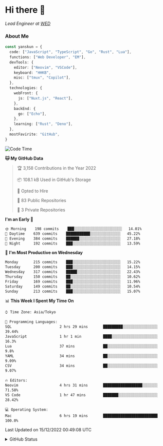 # Hi there&nbsp;:wave:

_Lead Engineer at [WED](https://github.com/wedinc)_

### About Me

```ts
const yanskun = {
  code: ["JavaScript", "TypeScript", "Go", "Rust", "Lua"],
  functions: ["Web Developer", "EM"],
  devTools: {
    editor: ["Neovim", "VSCode"],
    keyboard: "HHKB",
    misc: ["tmux", "Copilot"],
  },
  technologies: {
    webFront: {
      js: ["Nuxt.js", "React"],
    },
    backEnd: {
      go: ["Echo"],
    },
    learning: ["Rust", "Deno"],
  },
  mostFavirite: "GitHub",
}
```

<!--START_SECTION:waka-->
![Code Time](http://img.shields.io/badge/Code%20Time-18%20hrs%2039%20mins-blue)

**🐱 My GitHub Data** 

> 🏆 3,158 Contributions in the Year 2022
 > 
> 📦 108.1 kB Used in GitHub's Storage 
 > 
> 💼 Opted to Hire
 > 
> 📜 83 Public Repositories 
 > 
> 🔑 3 Private Repositories  
 > 
**I'm an Early 🐤** 

```text
🌞 Morning    198 commits    ███░░░░░░░░░░░░░░░░░░░░░░   14.01% 
🌆 Daytime    639 commits    ███████████░░░░░░░░░░░░░░   45.22% 
🌃 Evening    384 commits    ██████░░░░░░░░░░░░░░░░░░░   27.18% 
🌙 Night      192 commits    ███░░░░░░░░░░░░░░░░░░░░░░   13.59%

```
📅 **I'm Most Productive on Wednesday** 

```text
Monday       215 commits    ███░░░░░░░░░░░░░░░░░░░░░░   15.22% 
Tuesday      200 commits    ███░░░░░░░░░░░░░░░░░░░░░░   14.15% 
Wednesday    317 commits    █████░░░░░░░░░░░░░░░░░░░░   22.43% 
Thursday     150 commits    ██░░░░░░░░░░░░░░░░░░░░░░░   10.62% 
Friday       169 commits    ███░░░░░░░░░░░░░░░░░░░░░░   11.96% 
Saturday     149 commits    ██░░░░░░░░░░░░░░░░░░░░░░░   10.54% 
Sunday       213 commits    ███░░░░░░░░░░░░░░░░░░░░░░   15.07%

```


📊 **This Week I Spent My Time On** 

```text
⌚︎ Time Zone: Asia/Tokyo

💬 Programming Languages: 
SQL                      2 hrs 29 mins       █████████░░░░░░░░░░░░░░░░   39.44% 
JavaScript               1 hr 1 min          ████░░░░░░░░░░░░░░░░░░░░░   16.3% 
Lua                      37 mins             ██░░░░░░░░░░░░░░░░░░░░░░░   9.8% 
YAML                     34 mins             ██░░░░░░░░░░░░░░░░░░░░░░░   9.09% 
CSV                      34 mins             ██░░░░░░░░░░░░░░░░░░░░░░░   9.07%

🔥 Editors: 
Neovim                   4 hrs 31 mins       ██████████████████░░░░░░░   71.58% 
VS Code                  1 hr 47 mins        ███████░░░░░░░░░░░░░░░░░░   28.42%

💻 Operating System: 
Mac                      6 hrs 19 mins       █████████████████████████   100.0%

```


 Last Updated on 15/12/2022 00:49:08 UTC
<!--END_SECTION:waka-->

<details>
<summary>GitHub Status</summary>
<picture>
  <source media="(prefers-color-scheme: dark)" srcset="https://raw.githubusercontent.com/yanskun/yanskun/master/profile-summary-card-output/nord_dark/0-profile-details.svg">
 <img src="https://raw.githubusercontent.com/yanskun/yanskun/master/profile-summary-card-output/default/0-profile-details.svg">
</picture>
<br>
<picture>
  <source media="(prefers-color-scheme: dark)" srcset="https://raw.githubusercontent.com/yanskun/yanskun/master/profile-summary-card-output/nord_dark/1-repos-per-language.svg">
 <img src="https://raw.githubusercontent.com/yanskun/yanskun/master/profile-summary-card-output/default/1-repos-per-language.svg">
</picture>
<picture>
  <source media="(prefers-color-scheme: dark)" srcset="https://raw.githubusercontent.com/yanskun/yanskun/master/profile-summary-card-output/nord_dark/2-most-commit-language.svg">
 <img src="https://raw.githubusercontent.com/yanskun/yanskun/master/profile-summary-card-output/default/2-most-commit-language.svg">
</picture>
<br>
<picture>
  <source media="(prefers-color-scheme: dark)" srcset="https://raw.githubusercontent.com/yanskun/yanskun/master/profile-summary-card-output/nord_dark/3-stats.svg">
 <img src="https://raw.githubusercontent.com/yanskun/yanskun/master/profile-summary-card-output/default/3-stats.svg">
</picture>
<picture>
  <source media="(prefers-color-scheme: dark)" srcset="https://raw.githubusercontent.com/yanskun/yanskun/master/profile-summary-card-output/nord_dark/4-productive-time.svg">
 <img src="https://raw.githubusercontent.com/yanskun/yanskun/master/profile-summary-card-output/default/4-productive-time.svg">
</picture>
</details>
